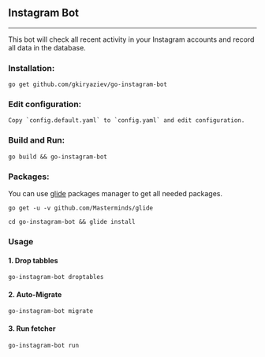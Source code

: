 ## Instagram Bot

---

This bot will check all recent activity in your Instagram accounts and record all data in the database.

### Installation:
```
go get github.com/gkiryaziev/go-instagram-bot
```

### Edit configuration:
```
Copy `config.default.yaml` to `config.yaml` and edit configuration.
```

### Build and Run:
```
go build && go-instagram-bot
```

### Packages:
You can use [glide](https://glide.sh/) packages manager to get all needed packages.
```
go get -u -v github.com/Masterminds/glide

cd go-instagram-bot && glide install
```

### Usage

#### 1. Drop tabbles
  `go-instagram-bot droptables`
#### 2. Auto-Migrate
  `go-instagram-bot migrate`
#### 3. Run fetcher
  `go-instagram-bot run`
